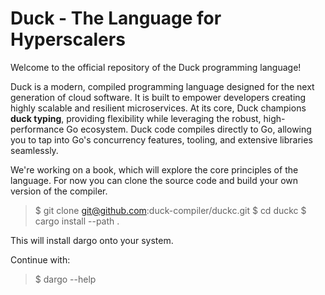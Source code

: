 # Duck - The Language for Hyperscalers
Welcome to the official repository of the Duck programming language!

Duck is a modern, compiled programming language designed for the next generation of cloud software. It is built to empower developers creating highly scalable and resilient microservices. At its core, Duck champions **duck typing**, providing flexibility while leveraging the robust, high-performance Go ecosystem. Duck code compiles directly to Go, allowing you to tap into Go's concurrency features, tooling, and extensive libraries seamlessly.

We're working on a book, which will explore the core principles of the language.
For now you can clone the source code and build your own version of the compiler.

> $ git clone git@github.com:duck-compiler/duckc.git
> $ cd duckc
> $ cargo install --path .

This will install dargo onto your system.

Continue with:

> $ dargo --help
